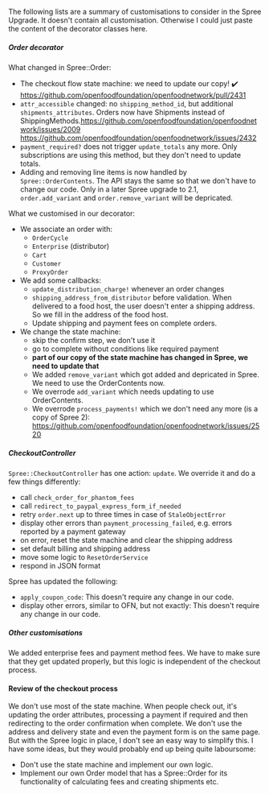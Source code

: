 The following lists are a summary of customisations to consider in the Spree Upgrade. It doesn't contain all customisation. Otherwise I could just paste the content of the decorator classes here.

##### Order decorator

What changed in Spree::Order:

- The checkout flow state machine: we need to update our copy! :heavy_check_mark: https://github.com/openfoodfoundation/openfoodnetwork/pull/2431
- `attr_accessible` changed: no `shipping_method_id`, but additional `shipments_attributes`.  Orders now have Shipments instead of ShippingMethods.https://github.com/openfoodfoundation/openfoodnetwork/issues/2009 https://github.com/openfoodfoundation/openfoodnetwork/issues/2432
- `payment_required?` does not trigger `update_totals` any more. Only subscriptions are using this method, but they don't need to update totals.
- Adding and removing line items is now handled by `Spree::OrderContents`. The API stays the same so that we don't have to change our code. Only in a later Spree upgrade to 2.1, `order.add_variant` and `order.remove_variant` will be depricated.

What we customised in our decorator:

- We associate an order with:
  - `OrderCycle`
  - `Enterprise` (distributor)
  - `Cart`
  - `Customer`
  - `ProxyOrder`
- We add some callbacks:
  - `update_distribution_charge!` whenever an order changes
  - `shipping_address_from_distributor` before validation. When delivered to a food host, the user doesn't enter a shipping address. So we fill in the address of the food host.
  - Update shipping and payment fees on complete orders.
- We change the state machine:
  - skip the confirm step, we don't use it
  - go to complete without conditions like required payment
  - **part of our copy of the state machine has changed in Spree, we need to update that**
  - We added `remove_variant` which got added and depricated in Spree. We need to use the OrderContents now.
  - We overrode `add_variant` which needs updating to use OrderContents.
  - We overrode `process_payments!` which we don't need any more (is a copy of Spree 2): https://github.com/openfoodfoundation/openfoodnetwork/issues/2520


##### CheckoutController

`Spree::CheckoutController` has one action: `update`. We override it and do a few things differently:

- call `check_order_for_phantom_fees`
- call `redirect_to_paypal_express_form_if_needed`
- retry `order.next` up to three times in case of `StaleObjectError`
- display other errors than `payment_processing_failed`, e.g. errors reported by a payment gateway
- on error, reset the state machine and clear the shipping address
- set default billing and shipping address
- move some logic to `ResetOrderService`
- respond in JSON format

Spree has updated the following:

- `apply_coupon_code`: This doesn't require any change in our code.
- display other errors, similar to OFN, but not exactly: This doesn't require any change in our code.

##### Other customisations

We added enterprise fees and payment method fees. We have to make sure that they get updated properly, but this logic is independent of the checkout process.

#### Review of the checkout process

We don't use most of the state machine. When people check out, it's updating the order attributes, processing a payment if required and then redirecting to the order confirmation when complete. We don't use the address and delivery state and even the payment form is on the same page. But with the Spree logic in place, I don't see an easy way to simplify this. I have some ideas, but they would probably end up being quite laboursome:

- Don't use the state machine and implement our own logic.
- Implement our own Order model that has a Spree::Order for its functionality of calculating fees and creating shipments etc.
